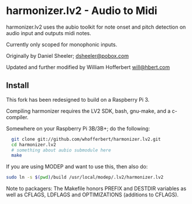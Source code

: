 harmonizer.lv2 - Audio to Midi
==============================

harmonizer.lv2  uses the aubio toolkit for note onset and pitch detection on audio input and outputs midi notes.

Currently only scoped for monophonic inputs.

Originally by Daniel Sheeler; <dsheeler@pobox.com>

Updated and further modified by William Hofferbert <will@hbert.com>

Install
-------
This fork has been redesigned to build on a Raspberry Pi 3.

Compiling harmonizer requires the LV2 SDK, bash, gnu-make, and a c-compiler.

Somewhere on your Raspberry Pi 3B/3B+; do the following:
```bash
  git clone git://github.com/whofferbert/harmonizer.lv2.git
  cd harmonizer.lv2
  # something about aubio submodule here
  make
```

If you are using MODEP and want to use this, then also do:
```bash
sudo ln -s $(pwd)/build /usr/local/modep/.lv2/harmonizer.lv2
```

Note to packagers: The Makefile honors PREFIX and DESTDIR variables as well
 as CFLAGS, LDFLAGS and OPTIMIZATIONS (additions to CFLAGS).
